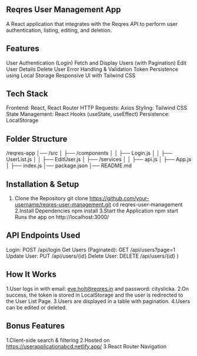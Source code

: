 ## Reqres User Management App
 A React application that integrates with the Reqres API to perform user authentication, listing, editing, and deletion.
 ## Features
 User Authentication (Login)
 Fetch and Display Users (with Pagination)
 Edit User Details
 Delete User
 Error Handling & Validation
 Token Persistence using Local Storage
 Responsive UI with Tailwind CSS
 ## Tech Stack
 Frontend: React, React Router
 HTTP Requests: Axios
 Styling: Tailwind CSS
 State Management: React Hooks (useState, useEffect)
 Persistence: LocalStorage
 ## Folder Structure
 /reqres-app
│── /src
│   ├── /components
│   │   ├── Login.js
│   │   ├── UserList.js
│   │   ├── EditUser.js
│   ├── /services
│   │   ├── api.js
│   ├── App.js
│   ├── index.js
│── package.json
│── README.md
## Installation & Setup
1. Clone the Repository
git clone https://github.com/your-username/reqres-user-management.git
cd reqres-user-management
2.Install Dependencies
npm install
3.Start the Application
npm start
Runs the app on http://localhost:3000/
## API Endpoints Used
Login: POST /api/login
Get Users (Paginated): GET /api/users?page=1
Update User: PUT /api/users/{id}
Delete User: DELETE /api/users/{id}
)

## How It Works
1.User logs in with email: eve.holt@reqres.in and password: cityslicka.
2.On success, the token is stored in LocalStorage and the user is redirected to the User List Page.
3.Users are displayed in a table with pagination.
4.Users can be edited or deleted.
## Bonus Features
1.Client-side search & filtering
2.Hosted on https://userapplicationabcd.netlify.app/
3.React Router Navigation













